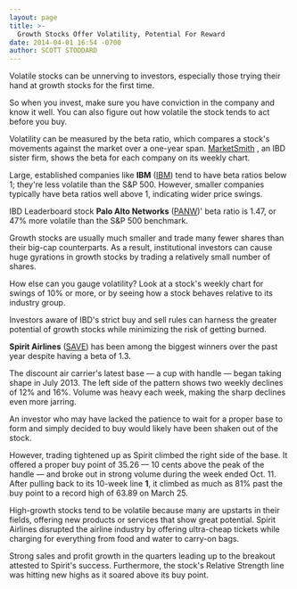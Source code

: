 ```yaml
---
layout: page
title: >-
  Growth Stocks Offer Volatility, Potential For Reward
date: 2014-04-01 16:54 -0700
author: SCOTT STODDARD
---
```





Volatile stocks can be unnerving to investors, especially those trying their hand at growth stocks for the first time.

  

So when you invest, make sure you have conviction in the company and know it well. You can also figure out how volatile the stock tends to act before you buy.

  

Volatility can be measured by the beta ratio, which compares a stock's movements against the market over a one-year span. [MarketSmith](http://www.marketsmith.com) , an IBD sister firm, shows the beta for each company on its weekly chart.

  

Large, established companies like **IBM** ([IBM](https://research.investors.com/quote.aspx?symbol=IBM)) tend to have beta ratios below 1; they're less volatile than the S&P 500. However, smaller companies typically have beta ratios well above 1, indicating wider price swings.

  

IBD Leaderboard stock **Palo Alto Networks** ([PANW](https://research.investors.com/quote.aspx?symbol=PANW))' beta ratio is 1.47, or 47% more volatile than the S&P 500 benchmark.

  

Growth stocks are usually much smaller and trade many fewer shares than their big-cap counterparts. As a result, institutional investors can cause huge gyrations in growth stocks by trading a relatively small number of shares.

  

How else can you gauge volatility? Look at a stock's weekly chart for swings of 10% or more, or by seeing how a stock behaves relative to its industry group.

  

Investors aware of IBD's strict buy and sell rules can harness the greater potential of growth stocks while minimizing the risk of getting burned.

  

**Spirit Airlines** ([SAVE](https://research.investors.com/quote.aspx?symbol=SAVE)) has been among the biggest winners over the past year despite having a beta of 1.3.

  

The discount air carrier's latest base — a cup with handle — began taking shape in July 2013. The left side of the pattern shows two weekly declines of 12% and 16%. Volume was heavy each week, making the sharp declines even more jarring.

  

An investor who may have lacked the patience to wait for a proper base to form and simply decided to buy would likely have been shaken out of the stock.

  

However, trading tightened up as Spirit climbed the right side of the base. It offered a proper buy point of 35.26 — 10 cents above the peak of the handle — and broke out in strong volume during the week ended Oct. 11. After pulling back to its 10-week line **1**, it climbed as much as 81% past the buy point to a record high of 63.89 on March 25.

  

High-growth stocks tend to be volatile because many are upstarts in their fields, offering new products or services that show great potential. Spirit Airlines disrupted the airline industry by offering ultra-cheap tickets while charging for everything from food and water to carry-on bags.

  

Strong sales and profit growth in the quarters leading up to the breakout attested to Spirit's success. Furthermore, the stock's Relative Strength line was hitting new highs as it soared above its buy point.




